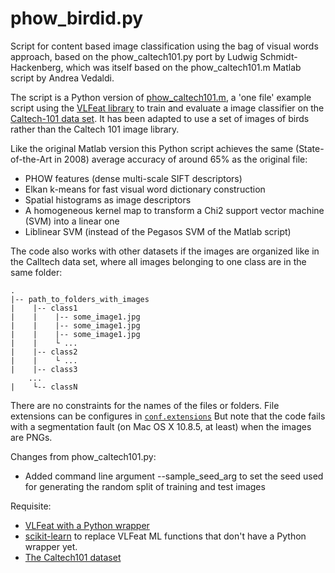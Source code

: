 phow_birdid.py
==================

Script for content based image classification using the bag of visual words approach, based on the phow_caltech101.py port by Ludwig Schmidt-Hackenberg, which was itself based on the phow_caltech101.m Matlab script by Andrea Vedaldi.

The script is a Python version of [phow_caltech101.m][1], a 'one file' example script using the [VLFeat library][6] to train and evaluate a image classifier on the [Caltech-101 data set][4]. It has been adapted to use a set of images of birds rather than the Caltech 101 image library.

Like the original Matlab version this Python script achieves the same (State-of-the-Art in 2008) average accuracy of around 65% as the original file:

- PHOW features (dense multi-scale SIFT descriptors)
- Elkan k-means for fast visual word dictionary construction
- Spatial histograms as image descriptors
- A homogeneous kernel map to transform a Chi2 support vector machine (SVM) into a linear one
- Liblinear SVM (instead of the Pegasos SVM of the Matlab script)

The code also works with other datasets if the images are organized like in the Calltech data set, where all images belonging to one class are in the same folder:
    
    .
    |-- path_to_folders_with_images
    |    |-- class1
    |    |    |-- some_image1.jpg
    |    |    |-- some_image1.jpg
    |    |    |-- some_image1.jpg
    |    |    └ ...
    |    |-- class2
    |    |    └ ...
    |    |-- class3
        ...
    |    └-- classN

There are no constraints for the names of the files or folders. File extensions can be configures in [`conf.extensions`][7] But note that the code fails with a segmentation fault (on Mac OS X 10.8.5, at least) when the images are PNGs.

Changes from phow_caltech101.py:

- Added command line argument --sample_seed_arg to set the seed used for generating the random split of training and test images

Requisite:

- [VLFeat with a Python wrapper][2]
- [scikit-learn][5] to replace VLFeat ML functions that don't have a Python wrapper yet. 
- [The Caltech101 dataset][3]

[5]: http://scikit-learn.org/stable/
[4]: http://www.vision.caltech.edu/Image_Datasets/Caltech101/
[2]: https://pypi.python.org/pypi/pyvlfeat/
[3]: http://www.vision.caltech.edu/Image_Datasets/Caltech101/101_ObjectCategories.tar.gz
[1]: http://www.vlfeat.org/applications/caltech-101-code.html
[6]: http://www.vlfeat.org/index.html
[7]: https://github.com/shackenberg/phow_caltech101.py/blob/master/phow_caltech101.py#L58
